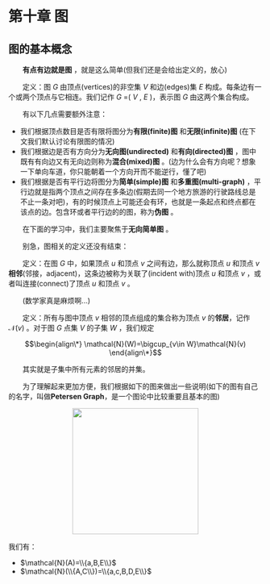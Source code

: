 # 第十章 图
## 图的基本概念

&emsp;&emsp;**有点有边就是图** ，就是这么简单(但我们还是会给出定义的，放心)

&emsp;&emsp;定义：图 $G$ 由顶点(vertices)的非空集 $V$ 和边(edges)集 $E$ 构成。每条边有一个或两个顶点与它相连。我们记作 $G$ =( $V$ , $E$ )，表示图 $G$ 由这两个集合构成。

&emsp;&emsp;有以下几点需要额外注意：

- 我们根据顶点数目是否有限将图分为**有限(finite)图** 和**无限(infinite)图** (在下文我们默认讨论有限图的情况)
- 我们根据边是否有方向分为**无向图(undirected)** 和**有向(directed)图** ，图中既有有向边又有无向边则称为**混合(mixed)图** 。(边为什么会有方向呢？想象一下单向车道，你只能朝着一个方向开而不能逆行，懂了吧)
- 我们根据是否有平行边将图分为**简单(simple)图** 和**多重图(multi-graph)** ，平行边就是指两个顶点之间存在多条边(假期去同一个地方旅游的行驶路线总是不止一条对吧)，有的时候顶点上可能还会有环，也就是一条起点和终点都在该点的边。包含环或者平行边的的图，称为**伪图** 。

&emsp;&emsp;在下面的学习中，我们主要聚焦于**无向简单图** 。

&emsp;&emsp;别急，图相关的定义还没有结束：

&emsp;&emsp;定义：在图 $G$ 中，如果顶点 $u$ 和顶点 $v$ 之间有边，那么就称顶点 $u$ 和顶点 $v$ **相邻**(邻接，adjacent)，这条边被称为关联了(incident with)顶点 $u$ 和顶点 $v$ ，或者叫连接(connect)了顶点 $u$ 和顶点 $v$ 。

&emsp;&emsp;(数学家真是麻烦啊...)

&emsp;&emsp;定义：所有与图中顶点 $v$ 相邻的顶点组成的集合称为顶点 $v$ 的**邻居**，记作 $\mathcal{N}(v)$ 。对于图 $G$ 点集 $V$ 的子集 $W$ ，我们规定 

$$\begin{align\*}
\mathcal{N}(W)=\bigcup_{v\in W}\mathcal{N}(v)
\end{align\*}$$

&emsp;&emsp;其实就是子集中所有元素的邻居的并集。

&emsp;&emsp;为了理解起来更加方便，我们根据如下的图来做出一些说明(如下的图有自己的名字，叫做**Petersen Graph**，是一个图论中比较重要且基本的图)

<p align="center">
<img src="https://github.com/user-attachments/assets/a8d66976-93c9-4b18-b7c3-b2137dd82930" width="250" />

我们有：

- $\mathcal{N}(A)=\\{a,B,E\\}$
- $\mathcal{N}(\\{A,C\\})=\\{a,c,B,D,E\\}$

